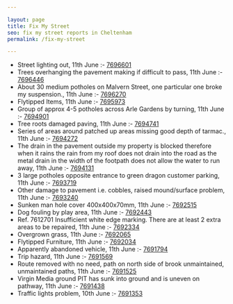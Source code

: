 ```yaml
---

layout: page
title: Fix My Street
seo: fix my street reports in Cheltenham
permalink: /fix-my-street

---
```


<!-- fix_marker starts -->

- Street lighting out, 11th June :- [7696601](https://www.fixmystreet.com/report/7696601)
- Trees overhanging the pavement making if difficult to pass, 11th June :- [7696446](https://www.fixmystreet.com/report/7696446)
- About 30 medium potholes on Malvern Street, one particular one broke my suspension., 11th June :- [7696270](https://www.fixmystreet.com/report/7696270)
- Flytipped Items, 11th June :- [7695973](https://www.fixmystreet.com/report/7695973)
- Group of approx 4-5 potholes across Arle Gardens by turning, 11th June :- [7694901](https://www.fixmystreet.com/report/7694901)
- Tree roots damaged paving, 11th June :- [7694741](https://www.fixmystreet.com/report/7694741)
- Series of areas around patched up areas missing good depth of tarmac., 11th June :- [7694272](https://www.fixmystreet.com/report/7694272)
- The drain in the pavement outside my property is blocked therefore when it rains the rain from my roof does not drain into the road as the metal drain in the width of the footpath does not allow the water to run away, 11th June :- [7694131](https://www.fixmystreet.com/report/7694131)
- 3 large potholes opposite entrance to green dragon customer parking, 11th June :- [7693719](https://www.fixmystreet.com/report/7693719)
- Other damage to pavement i.e. cobbles, raised mound/surface problem, 11th June :- [7693240](https://www.fixmystreet.com/report/7693240)
- Sunken man hole cover 400x400x70mm, 11th June :- [7692515](https://www.fixmystreet.com/report/7692515)
- Dog fouling by play area, 11th June :- [7692443](https://www.fixmystreet.com/report/7692443)
- Ref. 7612701 Insufficient white edge marking. There are at least 2 extra areas to be repaired, 11th June :- [7692334](https://www.fixmystreet.com/report/7692334)
- Overgrown grass, 11th June :- [7692065](https://www.fixmystreet.com/report/7692065)
- Flytipped Furniture, 11th June :- [7692034](https://www.fixmystreet.com/report/7692034)
- Apparently abandoned vehicle, 11th June :- [7691794](https://www.fixmystreet.com/report/7691794)
- Trip hazard, 11th June :- [7691569](https://www.fixmystreet.com/report/7691569)
- Route removed with no need, path on north side of brook unmaintained, unmaintained paths, 11th June :- [7691525](https://www.fixmystreet.com/report/7691525)
- Virgin Media ground PIT has sunk into ground and is uneven on pathway, 11th June :- [7691438](https://www.fixmystreet.com/report/7691438)
- Traffic lights problem, 10th June :- [7691353](https://www.fixmystreet.com/report/7691353)

<!-- fix_marker ends -->